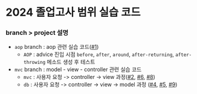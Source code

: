 # 2024 졸업고사 범위 실습 코드

### branch > project 설명
- `aop` branch : aop 관련 실습 코드([#1](https://github.com/mic050r/2024-server-final/issues/1))
  - `AOP` : advice 진입 시점 `before`, `after`, `around`, `after-returning`, `after-throwing` 메소드 생성 후 테스트
- `mvc` branch : model - view - controller 관련 실습 코드
  - `mvc` : 사용자 요청 -> controller -> view 과정([#2](https://github.com/mic050r/2024-server-final/issues/2), [#6](https://github.com/mic050r/2024-server-final/issues/6), [#8](https://github.com/mic050r/2024-server-final/issues/8))
  - `db` : 사용자 요청 -> controller -> view -> model 과정 ([#4](https://github.com/mic050r/2024-server-final/issues/4), [#5](https://github.com/mic050r/2024-server-final/issues/5), [#9](https://github.com/mic050r/2024-server-final/issues/9))
